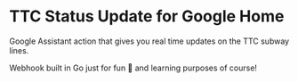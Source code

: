 # TTC Status Update for Google Home

Google Assistant action that gives you real time updates on the TTC subway lines.

Webhook built in Go just for fun 😬 and learning purposes of course!

